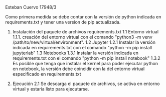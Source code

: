 Esteban Cuervo
17948/3

Como primera medida se debe contar con la versión de python indicada en requirements.txt y tener una version de pip actualizada.

1. Instalación del paquete de archivos requirements.txt
1.1 Entorno virtual
1.1.1. creación del entorno virtual con el comando "python3 -m venv /path/to/new/virtual/environment".
1.2 Jupyter
1.2.1 Instalar la versión indicada en requirements.txt con el comando "python -m pip install jupyterlab"
1.3 Notebooks
1.3.1 Instalar la versión indicada en requirements.txt con el comando "python -m pip install notebook"
1.3.2 Es posible que tenga que instalar el kernel para poder ejecutar python en notebook, la versión debe coincidir con la del entorno virtual especificado en requirements.txt

2. Ejecución
2.1 Se descarga el paquete de archivos, se activa en entorno virtual y estaría listo para ejecutarse. 

